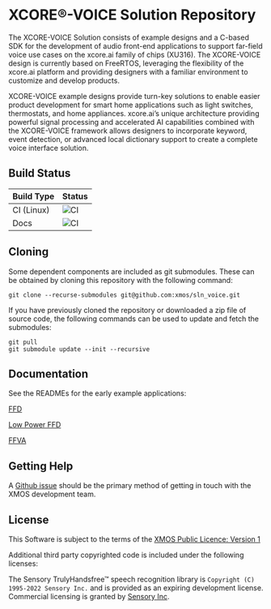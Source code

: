 # XCORE:registered:-VOICE Solution Repository

The XCORE-VOICE Solution consists of example designs and a C-based SDK for the development of audio front-end applications to support far-field voice use cases on the xcore.ai family of chips (XU316). The XCORE-VOICE design is currently based on FreeRTOS, leveraging the flexibility of the xcore.ai platform and providing designers with a familiar environment to customize and develop products.

XCORE-VOICE example designs provide turn-key solutions to enable easier product development for smart home applications such as light switches, thermostats, and home appliances. xcore.ai’s unique architecture providing powerful signal processing and accelerated AI capabilities combined with the XCORE-VOICE framework allows designers to incorporate keyword, event detection, or advanced local dictionary support to create a complete voice interface solution.

## Build Status

Build Type       |    Status     |
-----------      | --------------|
CI (Linux)       | ![CI](https://github.com/xmos/sln_voice/actions/workflows/ci.yml/badge.svg?branch=develop&event=push) |
Docs             | ![CI](https://github.com/xmos/sln_voice/actions/workflows/docs.yml/badge.svg?branch=develop&event=push) |

## Cloning

Some dependent components are included as git submodules. These can be obtained by cloning this repository with the following command:

    git clone --recurse-submodules git@github.com:xmos/sln_voice.git

If you have previously cloned the repository or downloaded a zip file of source code, the following commands can be used to update and fetch the submodules:

    git pull
    git submodule update --init --recursive

## Documentation

See the READMEs for the early example applications:

[FFD](https://github.com/xmos/sln_voice/blob/develop/examples/ffd/README.md)

[Low Power FFD](https://github.com/xmos/sln_voice/blob/develop/examples/low_power_ffd/README.md)

[FFVA](https://github.com/xmos/sln_voice/blob/develop/examples/ffva/README.md)

## Getting Help

A [Github issue](https://github.com/xmos/sln_voice/issues/new/choose) should be the primary method of getting in touch with the XMOS development team.

## License

This Software is subject to the terms of the [XMOS Public Licence: Version 1](https://github.com/xmos/sln_voice/blob/develop/LICENSE.rst)

Additional third party copyrighted code is included under the following licenses:

The Sensory TrulyHandsfree™ speech recognition library is `Copyright (C) 1995-2022 Sensory Inc.` and is provided as an expiring development license. Commercial licensing is granted by [Sensory Inc](https://www.sensory.com/).
